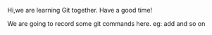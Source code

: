 Hi,we are learning Git together.
Have a good time!

We are going to record some git commands here. eg: add and so on
